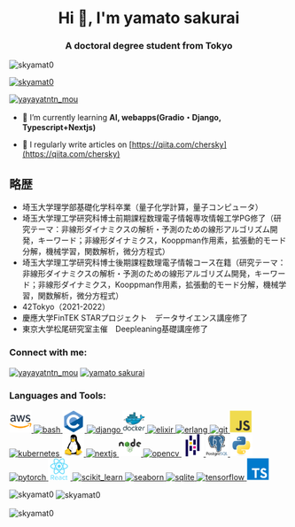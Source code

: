 

<!---
skyamat0/skyamat0 is a ✨ special ✨ repository because its `README.md` (this file) appears on your GitHub profile.
You can click the Preview link to take a look at your changes.
--->

<h1 align="center">Hi 👋, I'm yamato sakurai</h1>
<h3 align="center">A doctoral degree student from Tokyo</h3>

<p align="left"> <img src="https://komarev.com/ghpvc/?username=skyamat0&label=Profile%20views&color=0e75b6&style=flat" alt="skyamat0" /> </p>

<p align="left"> <a href="https://github.com/ryo-ma/github-profile-trophy"><img src="https://github-profile-trophy.vercel.app/?username=skyamat0" alt="skyamat0" /></a> </p>

<p align="left"> <a href="https://twitter.com/yayayatntn_mou" target="blank"><img src="https://img.shields.io/twitter/follow/yayayatntn_mou?logo=twitter&style=for-the-badge" alt="yayayatntn_mou" /></a> </p>

- 🌱 I’m currently learning **AI, webapps(Gradio・Django, Typescript+Nextjs)**

- 📝 I regularly write articles on [https://qiita.com/chersky](https://qiita.com/chersky)

## **略歴**
- 埼玉大学理学部基礎化学科卒業（量子化学計算，量子コンピュータ）
- 埼玉大学理工学研究科博士前期課程数理電子情報専攻情報工学PG修了（研究テーマ：非線形ダイナミクスの解析・予測のための線形アルゴリズム開発，キーワード；非線形ダイナミクス，Kooppman作用素，拡張動的モード分解，機械学習，関数解析，微分方程式）
- 埼玉大学理工学研究科博士後期課程数理電子情報コース在籍（研究テーマ：非線形ダイナミクスの解析・予測のための線形アルゴリズム開発，キーワード；非線形ダイナミクス，Kooppman作用素，拡張動的モード分解，機械学習，関数解析，微分方程式）
- 42Tokyo（2021-2022）
- 慶應大学FinTEK STARプロジェクト　データサイエンス講座修了
- 東京大学松尾研究室主催　Deepleaning基礎講座修了

<h3 align="left">Connect with me:</h3>
<p align="left">
<a href="https://twitter.com/yayayatntn_mou" target="blank"><img align="center" src="https://raw.githubusercontent.com/rahuldkjain/github-profile-readme-generator/master/src/images/icons/Social/twitter.svg" alt="yayayatntn_mou" height="30" width="40" /></a>
<a href="https://linkedin.com/in/yamato sakurai" target="blank"><img align="center" src="https://raw.githubusercontent.com/rahuldkjain/github-profile-readme-generator/master/src/images/icons/Social/linked-in-alt.svg" alt="yamato sakurai" height="30" width="40" /></a>
</p>

<h3 align="left">Languages and Tools:</h3>
<p align="left"> <a href="https://aws.amazon.com" target="_blank" rel="noreferrer"> <img src="https://raw.githubusercontent.com/devicons/devicon/master/icons/amazonwebservices/amazonwebservices-original-wordmark.svg" alt="aws" width="40" height="40"/> </a> <a href="https://www.gnu.org/software/bash/" target="_blank" rel="noreferrer"> <img src="https://www.vectorlogo.zone/logos/gnu_bash/gnu_bash-icon.svg" alt="bash" width="40" height="40"/> </a> <a href="https://www.cprogramming.com/" target="_blank" rel="noreferrer"> <img src="https://raw.githubusercontent.com/devicons/devicon/master/icons/c/c-original.svg" alt="c" width="40" height="40"/> </a> <a href="https://www.djangoproject.com/" target="_blank" rel="noreferrer"> <img src="https://cdn.worldvectorlogo.com/logos/django.svg" alt="django" width="40" height="40"/> </a> <a href="https://www.docker.com/" target="_blank" rel="noreferrer"> <img src="https://raw.githubusercontent.com/devicons/devicon/master/icons/docker/docker-original-wordmark.svg" alt="docker" width="40" height="40"/> </a> <a href="https://elixir-lang.org" target="_blank" rel="noreferrer"> <img src="https://www.vectorlogo.zone/logos/elixir-lang/elixir-lang-icon.svg" alt="elixir" width="40" height="40"/> </a> <a href="https://www.erlang.org/" target="_blank" rel="noreferrer"> <img src="https://www.vectorlogo.zone/logos/erlang/erlang-official.svg" alt="erlang" width="40" height="40"/> </a> <a href="https://git-scm.com/" target="_blank" rel="noreferrer"> <img src="https://www.vectorlogo.zone/logos/git-scm/git-scm-icon.svg" alt="git" width="40" height="40"/> </a> <a href="https://developer.mozilla.org/en-US/docs/Web/JavaScript" target="_blank" rel="noreferrer"> <img src="https://raw.githubusercontent.com/devicons/devicon/master/icons/javascript/javascript-original.svg" alt="javascript" width="40" height="40"/> </a> <a href="https://kubernetes.io" target="_blank" rel="noreferrer"> <img src="https://www.vectorlogo.zone/logos/kubernetes/kubernetes-icon.svg" alt="kubernetes" width="40" height="40"/> </a> <a href="https://www.linux.org/" target="_blank" rel="noreferrer"> <img src="https://raw.githubusercontent.com/devicons/devicon/master/icons/linux/linux-original.svg" alt="linux" width="40" height="40"/> </a> <a href="https://nextjs.org/" target="_blank" rel="noreferrer"> <img src="https://cdn.worldvectorlogo.com/logos/nextjs-2.svg" alt="nextjs" width="40" height="40"/> </a> <a href="https://nodejs.org" target="_blank" rel="noreferrer"> <img src="https://raw.githubusercontent.com/devicons/devicon/master/icons/nodejs/nodejs-original-wordmark.svg" alt="nodejs" width="40" height="40"/> </a> <a href="https://opencv.org/" target="_blank" rel="noreferrer"> <img src="https://www.vectorlogo.zone/logos/opencv/opencv-icon.svg" alt="opencv" width="40" height="40"/> </a> <a href="https://pandas.pydata.org/" target="_blank" rel="noreferrer"> <img src="https://raw.githubusercontent.com/devicons/devicon/2ae2a900d2f041da66e950e4d48052658d850630/icons/pandas/pandas-original.svg" alt="pandas" width="40" height="40"/> </a> <a href="https://www.postgresql.org" target="_blank" rel="noreferrer"> <img src="https://raw.githubusercontent.com/devicons/devicon/master/icons/postgresql/postgresql-original-wordmark.svg" alt="postgresql" width="40" height="40"/> </a> <a href="https://www.python.org" target="_blank" rel="noreferrer"> <img src="https://raw.githubusercontent.com/devicons/devicon/master/icons/python/python-original.svg" alt="python" width="40" height="40"/> </a> <a href="https://pytorch.org/" target="_blank" rel="noreferrer"> <img src="https://www.vectorlogo.zone/logos/pytorch/pytorch-icon.svg" alt="pytorch" width="40" height="40"/> </a> <a href="https://reactjs.org/" target="_blank" rel="noreferrer"> <img src="https://raw.githubusercontent.com/devicons/devicon/master/icons/react/react-original-wordmark.svg" alt="react" width="40" height="40"/> </a> <a href="https://scikit-learn.org/" target="_blank" rel="noreferrer"> <img src="https://upload.wikimedia.org/wikipedia/commons/0/05/Scikit_learn_logo_small.svg" alt="scikit_learn" width="40" height="40"/> </a> <a href="https://seaborn.pydata.org/" target="_blank" rel="noreferrer"> <img src="https://seaborn.pydata.org/_images/logo-mark-lightbg.svg" alt="seaborn" width="40" height="40"/> </a> <a href="https://www.sqlite.org/" target="_blank" rel="noreferrer"> <img src="https://www.vectorlogo.zone/logos/sqlite/sqlite-icon.svg" alt="sqlite" width="40" height="40"/> </a> <a href="https://www.tensorflow.org" target="_blank" rel="noreferrer"> <img src="https://www.vectorlogo.zone/logos/tensorflow/tensorflow-icon.svg" alt="tensorflow" width="40" height="40"/> </a> <a href="https://www.typescriptlang.org/" target="_blank" rel="noreferrer"> <img src="https://raw.githubusercontent.com/devicons/devicon/master/icons/typescript/typescript-original.svg" alt="typescript" width="40" height="40"/> </a> </p>

<p><img align="left" src="https://github-readme-stats.vercel.app/api/top-langs?username=skyamat0&show_icons=true&locale=en&layout=compact" alt="skyamat0" /></p>

<p>&nbsp;<img align="center" src="https://github-readme-stats.vercel.app/api?username=skyamat0&show_icons=true&locale=en" alt="skyamat0" /></p>

<p><img align="center" src="https://github-readme-streak-stats.herokuapp.com/?user=skyamat0&" alt="skyamat0" /></p>
